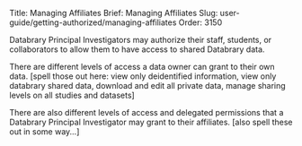Title: Managing Affiliates
Brief: Managing Affiliates
Slug: user-guide/getting-authorized/managing-affiliates
Order: 3150

Databrary Principal Investigators may authorize their staff, students, or collaborators to allow them to have access to shared Databrary data. 

There are different levels of access a data owner can grant to their own data. 
[spell those out here: view only deidentified information, view only databrary shared data, download and edit all private data, manage sharing levels on all studies and datasets]

There are also different levels of access and delegated permissions that a Databrary Principal Investigator may grant to their affiliates.
[also spell these out in some way...]